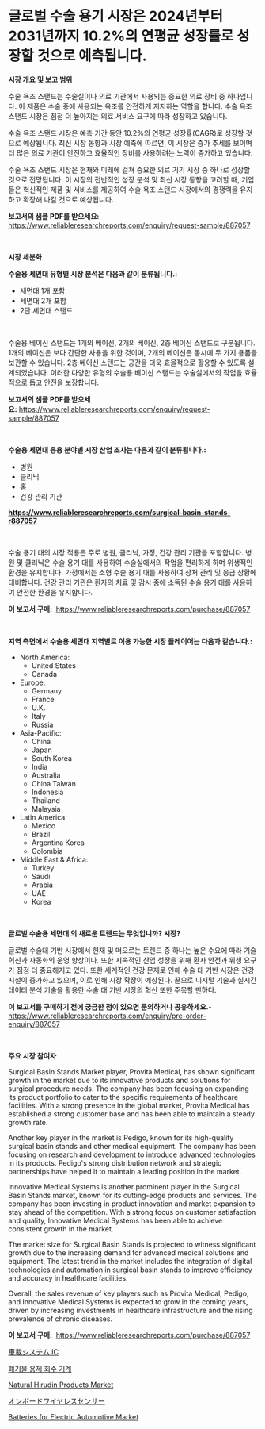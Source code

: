 <p><h1>글로벌 수술 용기 시장은 2024년부터 2031년까지 10.2%의 연평균 성장률로 성장할 것으로 예측됩니다.</h1></p><p><strong>시장 개요 및 보고 범위</strong></p>
<p><p>수술 욕조 스탠드는 수술실이나 의료 기관에서 사용되는 중요한 의료 장비 중 하나입니다. 이 제품은 수술 중에 사용되는 욕조를 안전하게 지지하는 역할을 합니다. 수술 욕조 스탠드 시장은 점점 더 높아지는 의료 서비스 요구에 따라 성장하고 있습니다. </p><p>수술 욕조 스탠드 시장은 예측 기간 동안 10.2%의 연평균 성장률(CAGR)로 성장할 것으로 예상됩니다. 최신 시장 동향과 시장 예측에 따르면, 이 시장은 증가 추세를 보이며 더 많은 의료 기관이 안전하고 효율적인 장비를 사용하려는 노력이 증가하고 있습니다. </p><p>수술 욕조 스탠드 시장은 현재와 미래에 걸쳐 중요한 의료 기기 시장 중 하나로 성장할 것으로 전망됩니다. 이 시장의 전반적인 성장 분석 및 최신 시장 동향을 고려할 때, 기업들은 혁신적인 제품 및 서비스를 제공하여 수술 욕조 스탠드 시장에서의 경쟁력을 유지하고 확장해 나갈 것으로 예상됩니다.</p></p>
<p><strong>보고서의 샘플 PDF를 받으세요:</strong> <a href="https://www.reliableresearchreports.com/enquiry/request-sample/887057">https://www.reliableresearchreports.com/enquiry/request-sample/887057</a></p>
<p>&nbsp;</p>
<p><strong>시장 세분화</strong></p>
<p><strong>수술용 세면대 유형별 시장 분석은 다음과 같이 분류됩니다.:</strong></p>
<p><ul><li>세면대 1개 포함</li><li>세면대 2개 포함</li><li>2단 세면대 스탠드</li></ul></p>
<p>&nbsp;</p>
<p><p>수술용 베이신 스탠드는 1개의 베이신, 2개의 베이신, 2층 베이신 스탠드로 구분됩니다. 1개의 베이신은 보다 간단한 사용을 위한 것이며, 2개의 베이신은 동시에 두 가지 용품을 보관할 수 있습니다. 2층 베이신 스탠드는 공간을 더욱 효율적으로 활용할 수 있도록 설계되었습니다. 이러한 다양한 유형의 수술용 베이신 스탠드는 수술실에서의 작업을 효율적으로 돕고 안전을 보장합니다.</p></p>
<p><strong>보고서의 샘플 PDF를 받으세요:</strong>&nbsp;<a href="https://www.reliableresearchreports.com/enquiry/request-sample/887057">https://www.reliableresearchreports.com/enquiry/request-sample/887057</a></p>
<p>&nbsp;</p>
<p><strong> 수술용 세면대 응용 분야별 시장 산업 조사는 다음과 같이 분류됩니다.:</strong></p>
<p><ul><li>병원</li><li>클리닉</li><li>홈</li><li>건강 관리 기관</li></ul></p>
<p><strong><a href="https://www.reliableresearchreports.com/surgical-basin-stands-r887057">https://www.reliableresearchreports.com/surgical-basin-stands-r887057</a></strong></p>
<p>&nbsp;</p>
<p><p>수술 용기 대의 시장 적용은 주로 병원, 클리닉, 가정, 건강 관리 기관을 포함합니다. 병원 및 클리닉은 수술 용기 대를 사용하여 수술실에서의 작업을 편리하게 하며 위생적인 환경을 유지합니다. 가정에서는 소형 수술 용기 대를 사용하여 상처 관리 및 응급 상황에 대비합니다. 건강 관리 기관은 환자의 치료 및 감시 중에 소독된 수술 용기 대를 사용하여 안전한 환경을 유지합니다.</p></p>
<p><strong>이 보고서 구매:</strong>&nbsp; <a href="https://www.reliableresearchreports.com/purchase/887057">https://www.reliableresearchreports.com/purchase/887057</a></p>
<p>&nbsp;</p>
<p><strong>지역 측면에서 수술용 세면대 지역별로 이용 가능한 시장 플레이어는 다음과 같습니다.:</strong></p>
<p><ul>
    <li>
        North America:
        <ul>
            <li>United States</li>
            <li>Canada</li>
        </ul>
    </li>
    <li>
        Europe:
        <ul>
            <li>Germany</li>
            <li>France</li>
            <li>U.K.</li>
            <li>Italy</li>
            <li>Russia</li>
        </ul>
    </li>
    <li>
        Asia-Pacific:
        <ul>
            <li>China</li>
            <li>Japan</li>
            <li>South Korea</li>
            <li>India</li>
            <li>Australia</li>
            <li>China Taiwan</li>
            <li>Indonesia</li>
            <li>Thailand</li>
            <li>Malaysia</li>
        </ul>
    </li>
    <li>
        Latin America:
        <ul>
            <li>Mexico</li>
            <li>Brazil</li>
            <li>Argentina Korea</li>
            <li>Colombia</li>
        </ul>
    </li>
    <li>
        Middle East & Africa:
        <ul>
            <li>Turkey</li>
            <li>Saudi</li>
            <li>Arabia</li>
            <li>UAE</li>
            <li>Korea</li>
        </ul>
    </li>
    </ul></p>
<p>&nbsp;</p>
<p><strong>글로벌 수술용 세면대 의 새로운 트렌드는 무엇입니까? 시장?</strong></p>
<p><p>글로벌 수술대 기반 시장에서 현재 및 떠오르는 트렌드 중 하나는 높은 수요에 따라 기술 혁신과 자동화의 운영 향상이다. 또한 지속적인 산업 성장을 위해 환자 안전과 위생 요구가 점점 더 중요해지고 있다. 또한 세계적인 건강 문제로 인해 수술 대 기반 시장은 건강 시설이 증가하고 있으며, 이로 인해 시장 확장이 예상된다. 끝으로 디지털 기술과 실시간 데이터 분석 기술을 활용한 수술 대 기반 시장의 혁신 또한 주목할 만하다.</p></p>
<p><strong>이 보고서를 구매하기 전에 궁금한 점이 있으면 문의하거나 공유하세요.</strong>- <a href="https://www.reliableresearchreports.com/enquiry/pre-order-enquiry/887057">https://www.reliableresearchreports.com/enquiry/pre-order-enquiry/887057</a></p>
<p>&nbsp;</p>
<p><strong>주요 시장 참여자</strong></p>
<p><p>Surgical Basin Stands Market player, Provita Medical, has shown significant growth in the market due to its innovative products and solutions for surgical procedure needs. The company has been focusing on expanding its product portfolio to cater to the specific requirements of healthcare facilities. With a strong presence in the global market, Provita Medical has established a strong customer base and has been able to maintain a steady growth rate.</p><p>Another key player in the market is Pedigo, known for its high-quality surgical basin stands and other medical equipment. The company has been focusing on research and development to introduce advanced technologies in its products. Pedigo's strong distribution network and strategic partnerships have helped it to maintain a leading position in the market.</p><p>Innovative Medical Systems is another prominent player in the Surgical Basin Stands market, known for its cutting-edge products and services. The company has been investing in product innovation and market expansion to stay ahead of the competition. With a strong focus on customer satisfaction and quality, Innovative Medical Systems has been able to achieve consistent growth in the market.</p><p>The market size for Surgical Basin Stands is projected to witness significant growth due to the increasing demand for advanced medical solutions and equipment. The latest trend in the market includes the integration of digital technologies and automation in surgical basin stands to improve efficiency and accuracy in healthcare facilities.</p><p>Overall, the sales revenue of key players such as Provita Medical, Pedigo, and Innovative Medical Systems is expected to grow in the coming years, driven by increasing investments in healthcare infrastructure and the rising prevalence of chronic diseases.</p></p>
<p><strong>이 보고서 구매:</strong>&nbsp;&nbsp;<a href="https://www.reliableresearchreports.com/purchase/887057">https://www.reliableresearchreports.com/purchase/887057</a></p>
<p><p><a href="https://github.com/vlcostes/Market-Research-Report-List-2/blob/main/7567940123412.md">車載システム IC</a></p><p><a href="https://github.com/EthaWolf/Market-Research-Report-List-1/blob/main/6537124111679.md">폐기물 용제 회수 기계</a></p><p><a href="https://github.com/joannagoyvaerts/Market-Research-Report-List-3/blob/main/natural-hirudin-products-market.md">Natural Hirudin Products Market</a></p><p><a href="https://github.com/gfggqjbfys368009/Market-Research-Report-List-2/blob/main/7398491123411.md">オンボードワイヤレスセンサー</a></p><p><a href="https://github.com/Sinjinluong3e0awx2m195k76/Market-Research-Report-List-2/blob/main/batteries-for-electric-automotive-market.md">Batteries for Electric Automotive Market</a></p></p>